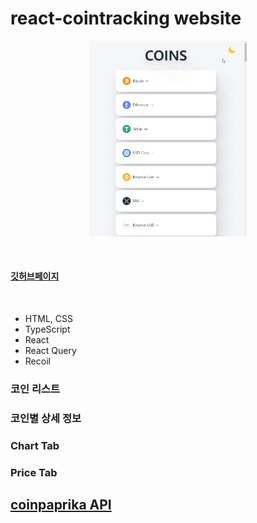 # react-cointracking website

<p align="center"><img width="50%" src="public\imgs\play.gif"></p>

<br/>

#### [깃허브페이지](https://sh222.github.io/react-cointracking/)

<br/>

- HTML, CSS
- TypeScript
- React
- React Query
- Recoil

### 코인 리스트

### 코인별 상세 정보

### Chart Tab

### Price Tab

## [coinpaprika API](https://coinpaprika.com/)
